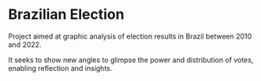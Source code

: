 # Brazilian Election

Project aimed at graphic analysis of election results in Brazil between 2010 and 2022.

It seeks to show new angles to glimpse the power and distribution of votes, enabling reflection and insights.






